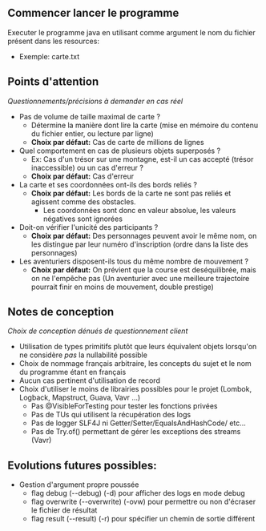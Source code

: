 ## Commencer lancer le programme

Executer le programme java en utilisant comme argument le nom du fichier présent dans les resources:
- Exemple: carte.txt


## Points d'attention
*Questionnements/précisions à demander en cas réel*
- Pas de volume de taille maximal de carte ?
  - Détermine la manière dont lire la carte (mise en mémoire du contenu du fichier entier, ou lecture par ligne)
  - **Choix par défaut:** Cas de carte de millions de lignes
- Quel comportement en cas de plusieurs objets superposés ?
  - Ex: Cas d'un trésor sur une montagne, est-il un cas accepté (trésor inaccessible) ou un cas d'erreur ?
  - **Choix par défaut:** Cas d'erreur
- La carte et ses coordonnées ont-ils des bords reliés ?
  - **Choix par défaut:** Les bords de la carte ne sont pas reliés et agissent comme des obstacles.
    - Les coordonnées sont donc en valeur absolue, les valeurs négatives sont ignorées
- Doit-on vérifier l'unicité des participants ?
  - **Choix par défaut:** Des personnages peuvent avoir le même nom, on les distingue par leur numéro d'inscription (ordre dans la liste des personnages)
- Les aventuriers disposent-ils tous du même nombre de mouvement ?
  - **Choix par défaut:** On prévient que la course est deséquilibrée, mais on ne l'empêche pas (Un aventurier avec une meilleure trajectoire pourrait finir en moins de mouvement, double prestige)

## Notes de conception
*Choix de conception dénués de questionnement client*
- Utilisation de types primitifs plutôt que leurs équivalent objets lorsqu'on ne considère *pas* la nullabilité possible
- Choix de nommage français arbitraire, les concepts du sujet et le nom du programme étant en français
- Aucun cas pertinent d'utilisation de record
- Choix d'utiliser le moins de librairies possibles pour le projet (Lombok, Logback, Mapstruct, Guava, Vavr ...)
  - Pas @VisibleForTesting pour tester les fonctions privées
  - Pas de TUs qui utilisent la récupération des logs
  - Pas de logger SLF4J ni Getter/Setter/EqualsAndHashCode/ etc...
  - Pas de Try.of() permettant de gérer les exceptions des streams (Vavr)

## Evolutions futures possibles:
- Gestion d'argument propre poussée
  - flag debug (--debug) (-d) pour afficher des logs en mode debug
  - flag overwrite (--overwrite) (-ovw) pour permettre ou non d'écraser le fichier de résultat
  - flag result (--result) (-r) pour spécifier un chemin de sortie différent
